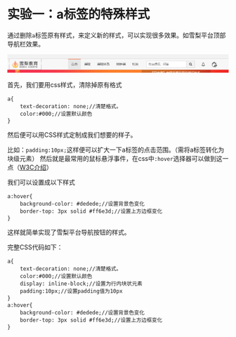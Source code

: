 # 实验一：a标签的特殊样式

通过删除`a`标签原有样式，来定义新的样式，可以实现很多效果。如雪梨平台顶部导航栏效果。

![](4.2.4.png)

首先，我们要用css样式，清除掉原有格式
```
a{
	text-decoration: none;//清楚格式。
	color:#000;//设置默认颜色
}
```
然后便可以用CSS样式定制成我们想要的样子。

比如：`padding:10px;`这样便可以扩大一下a标签的点击范围。（需将a标签转化为块级元素）
然后就是最常用的鼠标悬浮事件，在css中`:hover`选择器可以做到这一点（[W3C介绍](http://www.w3school.com.cn/cssref/selector_hover.asp)）

我们可以设置成以下样式
```
a:hover{
	background-color: #dedede;//设置背景色变化
	border-top: 3px solid #ff6e3d;//设置上方边框变化
}

```
这样就简单实现了雪梨平台导航按钮的样式。


完整CSS代码如下：
```
a{
	text-decoration: none;//清楚格式。
	color:#000;//设置默认颜色
	display: inline-block;//设置为行内块状元素
	padding:10px;//设置padding值为10px
}
a:hover{
	background-color: #dedede;//设置背景色变化
	border-top: 3px solid #ff6e3d;//设置上方边框变化
}
```
